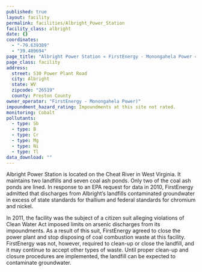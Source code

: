```yaml
---
published: true
layout: facility
permalink: facilities/Albright_Power_Station
facility_class: albright
date: {}
coordinates: 
  - "-79.639389"
  - "39.489694"
page_title: "Albright Power Station « FirstEnergy - Monongahela Power « Facilities"
page_class: facility
address: 
  street: 530 Power Plant Road
  city: Albright
  state: WV
  zipcode: "26519"
  county: Preston County
owner_operator: "FirstEnergy - Monongahela Power)"
impoundment_hazard_rating: Impoundments at this site not rated.
monitoring: Cobalt
pollutants: 
  - type: Sb
  - type: B
  - type: Cr
  - type: Mg
  - type: Ni
  - type: Tl
data_download: ""
---
```


Albright Power Station is located on the Cheat River in West Virginia. It 
maintains two landfills and seven coal ash ponds. Only two of the coal ash ponds are lined. In response to an EPA request for data in 2010, FirstEnergy admitted that discharges from Albright’s landfills contaminated groundwater in excess of state standards for thallium and federal standards for chromium and nickel. 

In 2011, the facility was the subject of a citizen suit alleging violations of Clean Water Act imposed limits on arsenic discharges from its impoundments. As a result of this suit, FirstEnergy agreed to close the power plant and stop disposing of coal combustion waste at this facility. FirstEnergy was not, however, required to clean-up or close the landfill, and it may continue to accept other types of waste. Until proper clean-up and closure procedures are implemented, the landfill can be expected to contaminate groundwater.